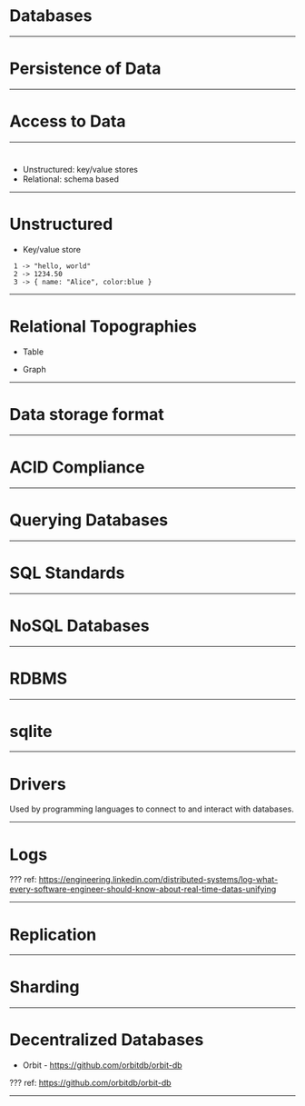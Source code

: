 # Databases

---
# Persistence of Data

---
# Access to Data

---
# 
* Unstructured: key/value stores
* Relational: schema based

---
# Unstructured 

* Key/value store
```shell
 1 -> "hello, world"
 2 -> 1234.50
 3 -> { name: "Alice", color:blue }
```

---
# Relational Topographies

* Table

* Graph

---
# Data storage format

---
# ACID Compliance

---
# Querying Databases

---
# SQL Standards

---
# NoSQL Databases

---
# RDBMS

---
# sqlite

---
# Drivers

Used by programming languages to connect to and interact with databases.

---
# Logs

???
ref: https://engineering.linkedin.com/distributed-systems/log-what-every-software-engineer-should-know-about-real-time-datas-unifying

---
# Replication

---
# Sharding

---
# Decentralized Databases

* Orbit - https://github.com/orbitdb/orbit-db

???
ref: https://github.com/orbitdb/orbit-db

---
